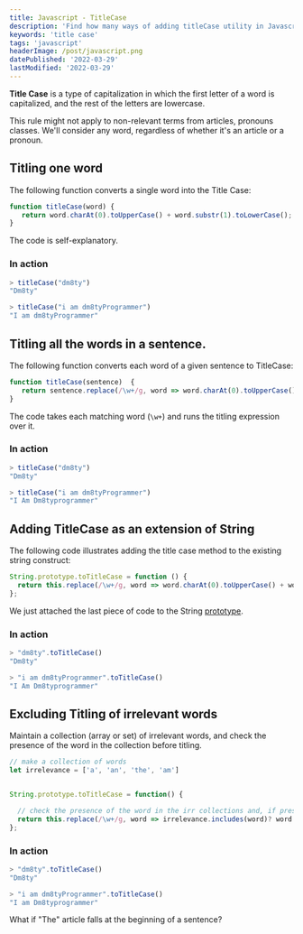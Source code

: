 ```yaml
---
title: Javascript - TitleCase
description: 'Find how many ways of adding titleCase utility in Javascript.'
keywords: 'title case'
tags: 'javascript'
headerImage: /post/javascript.png
datePublished: '2022-03-29'
lastModified: '2022-03-29'
---
```


**Title Case** is a type of capitalization in which the first letter of a word is capitalized, and the rest of the letters are lowercase. 

This rule might not apply to non-relevant terms from articles, pronouns classes. We'll consider any word, regardless of whether it's an article or a pronoun.

## Titling one word
The following function converts a single word into the Title Case:

```javascript
function titleCase(word) {
   return word.charAt(0).toUpperCase() + word.substr(1).toLowerCase();
}
```
The code is self-explanatory.

### In action
```javascript
> titleCase("dm8ty")
"Dm8ty"

> titleCase("i am dm8tyProgrammer")
"I am dm8tyProgrammer"
```

## Titling all the words in a sentence. 
The following function converts each word of a given sentence to TitleCase:

```javascript
function titleCase(sentence)  {
   return sentence.replace(/\w+/g, word => word.charAt(0).toUpperCase() + word.substr(1).toLowerCase());
}
``` 
The code takes each matching word (`\w+`) and runs the titling expression over it. 

### In action
```javascript
> titleCase("dm8ty")
"Dm8ty"

> titleCase("i am dm8tyProgrammer")
"I Am Dm8typrogrammer"
```


## Adding TitleCase as an extension of String
The following code illustrates adding the title case method to the existing string construct: 

```javascript
String.prototype.toTitleCase = function () {
  return this.replace(/\w+/g, word => word.charAt(0).toUpperCase() + word.substr(1).toLowerCase());
};
```
We just attached the last piece of code to the String [prototype](https://developer.mozilla.org/en-US/docs/Learn/JavaScript/Objects/Object_prototypes). 

### In action
```javascript
> "dm8ty".toTitleCase()
"Dm8ty"

> "i am dm8tyProgrammer".toTitleCase()
"I Am Dm8typrogrammer"
```

## Excluding Titling of irrelevant words
Maintain a collection (array or set) of irrelevant words, and check the presence of the word in the collection before titling. 

```javascript
// make a collection of words
let irrelevance = ['a', 'an', 'the', 'am']


String.prototype.toTitleCase = function() {

  // check the presence of the word in the irr collections and, if present, exclude titling.
  return this.replace(/\w+/g, word => irrelevance.includes(word)? word : word.charAt(0).toUpperCase() + word.substr(1).toLowerCase());
};
```
### In action
```javascript
> "dm8ty".toTitleCase()
"Dm8ty"

> "i am dm8tyProgrammer".toTitleCase()
"I am Dm8typrogrammer"
```
What if "The" article falls at the beginning of a sentence?